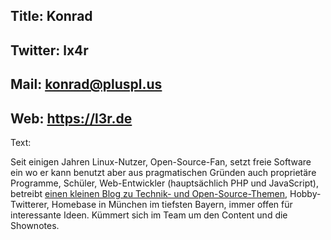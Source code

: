 Title: Konrad
----
Twitter: lx4r
----
Mail: konrad@pluspl.us
----
Web: https://l3r.de
----
Text:

Seit einigen Jahren Linux-Nutzer, Open-Source-Fan, setzt freie Software
ein wo er kann benutzt aber aus pragmatischen Gründen auch proprietäre
Programme, Schüler, Web-Entwickler (hauptsächlich PHP und JavaScript),
betreibt [einen kleinen Blog zu Technik- und Open-Source-Themen](http://blog.l3r.de), Hobby-Twitterer, Homebase in München im tiefsten Bayern, immer offen für
interessante Ideen.
Kümmert sich im Team um den Content und die Shownotes.